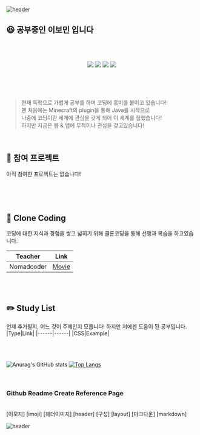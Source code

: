 ![header](https://capsule-render.vercel.app/api?type=wave&color=B7F0B1&height=300&section=header&text=Irina_Liz&fontsize=98&fontColor=FFFFFF&fontAlign=82)


## :laughing: 공부중인 이보민 입니다

<p align="center">
  <br><br><br>
<img src="https://img.shields.io/badge/JavaScript-F7DF1E?style=flat-square&logo=JavaScript&logoColor=black"/></a>
<img src="https://img.shields.io/badge/Node.Js-339933?style=flat-square&logo=Node-dot-Js&logoColor=black"/></a>
<img src="https://img.shields.io/badge/React-61DAFB?style=flat-square&logo=React&logoColor=black"/></a>
<img src="https://img.shields.io/badge/Java-007396?style=flat-square&logo=Java&logoColor=black"/></a>
<br><br><br>
  </p>
  <br>
  
  > 현재 독학으로 가볍게 공부를 하며 코딩에 흥미를 붙이고 있습니다! <br>
  > 맨 처음에는 Minecraft의 plugin을 통해 Java를 시작으로 <br>
  > 나중에 코딩이란 세계에 관심을 갖게 되어 이 세계를 접했습니다! <br>
  > 하지만 지금은 웹 & 앱에 무척이나 관심을 갖고있습니다!

<br>

## :bookmark: 참여 프로젝트
<p>
아직 참여한 프로젝트는 없습니다!
</p>
<br><br><br>


## :mag_right: Clone Coding

코딩에 대한 지식과 경험을 쌓고 넓히기 위해 클론코딩을 통해 선행과 복습을 하고있습니다.

|Teacher|Link|
|------|------|
|Nomadcoder|[Movie][movielink]|

[movielink]: https://irinaliz.github.io/react/ "Go Moive"

<br><br>
## :pencil2: Study List

언제 추가될지, 어느 것이 주제인지 모릅니다! 하지만 저에겐 도움이 된 공부입니다.
|Type|Link|
|------|------|
|CSS|Example|


<br><br><br>
![Anurag's GitHub stats](https://github-readme-stats.vercel.app/api?username=irinaliz&hide=contribs,prs&show_icons=true&theme=react&layout=compact&langs_count=5)
[![Top Langs](https://github-readme-stats.vercel.app/api/top-langs/?username=irinaliz&theme=react&layout=compact)](https://github.com/anuraghazra/github-readme-stats)
<br><br><br>
### Github Readme Create Reference Page
<br>
[이모지] [imoji]
[헤더이미지] [header]
[구성] [layout]
[마크다운] [markdown]

[imoji]: https://gist.github.com/rxaviers/7360908 "Go Link"
[header]: https://github.com/kyechan99/capsule-render#types "Go Link"
[layout]: https://dillinger.io/ "Go Link"
[markdown]: https://gist.github.com/ihoneymon/652be052a0727ad59601 "Go Link"

![header](https://capsule-render.vercel.app/api?type=wave&color=B7F0B1&height=300&section=footer&reversal=true)



<!--
**irinaliz/irinaliz** is a ✨ _special_ ✨ repository because its `README.md` (this file) appears on your GitHub profile.

Here are some ideas to get you started:

- 🔭 I’m currently working on ...
- 🌱 I’m currently learning ...
- 👯 I’m looking to collaborate on ...
- 🤔 I’m looking for help with ...
- 💬 Ask me about ...
- 📫 How to reach me: ...
- 😄 Pronouns: ...
- ⚡ Fun fact: ...
-->
